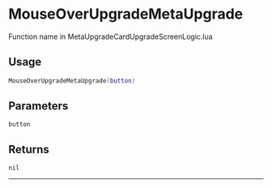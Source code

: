 # MouseOverUpgradeMetaUpgrade
Function name in MetaUpgradeCardUpgradeScreenLogic.lua
## Usage
```lua
MouseOverUpgradeMetaUpgrade(button)
```
## Parameters
`button`
## Returns
`nil`

---